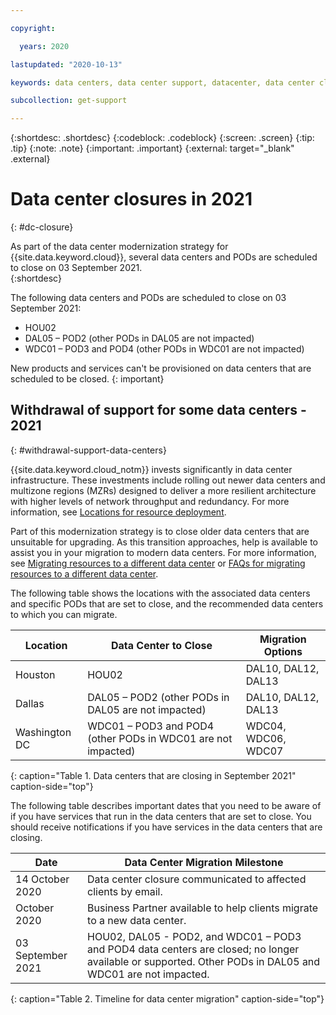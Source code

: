 ```yaml
---

copyright:

  years: 2020

lastupdated: "2020-10-13"

keywords: data centers, data center support, datacenter, data center closure

subcollection: get-support

---
```


{:shortdesc: .shortdesc}
{:codeblock: .codeblock}
{:screen: .screen}
{:tip: .tip}
{:note: .note}
{:important: .important}
{:external: target="_blank" .external}

# Data center closures in 2021
{: #dc-closure}

As part of the data center modernization strategy for {{site.data.keyword.cloud}}, several data centers and PODs are scheduled to close on 03 September 2021.  
{:shortdesc}

The following data centers and PODs are scheduled to close on 03 September 2021:
* HOU02
* DAL05 – POD2 (other PODs in DAL05 are not impacted)
* WDC01 – POD3 and POD4 (other PODs in WDC01 are not impacted)

New products and services can't be provisioned on data centers that are scheduled to be closed. 
{: important}


## Withdrawal of support for some data centers - 2021
{: #withdrawal-support-data-centers}

{{site.data.keyword.cloud_notm}} invests significantly in data center infrastructure. These investments include rolling out 
newer data centers and multizone regions (MZRs) designed to deliver a more resilient architecture with higher levels of 
network throughput and redundancy. For more information, see 
[Locations for resource deployment](/docs/overview?topic=overview-locations).

Part of this modernization strategy is to close older data centers that are unsuitable for upgrading. As this transition 
approaches, help is available to assist you in your migration to modern data centers. For more information, see 
[Migrating resources to a different data center](/docs/account?topic=account-migrate-data-center) or 
[FAQs for migrating resources to a different data center](/docs/account?topic=account-faqs-dc-closure).

The following table shows the locations with the associated data centers and specific PODs that are set to close, and the recommended data centers to which you can migrate.  

| Location      | Data Center to Close |  Migration Options  |
|---------------|----------------------|---------------------|
| Houston       | HOU02                | DAL10, DAL12, DAL13 | 
| Dallas        | DAL05 – POD2 (other PODs in DAL05 are not impacted)  | DAL10, DAL12, DAL13  | 
| Washington DC | WDC01 – POD3 and POD4 (other PODs in WDC01 are not impacted) | WDC04, WDC06, WDC07 | 
{: caption="Table 1. Data centers that are closing in September 2021" caption-side="top"}

The following table describes important dates that you need to be aware of if you have services that run in the data centers 
that are set to close. You should receive notifications if you have services in the data centers that are closing.

| Date           | Data Center Migration Milestone |
|----------------|---------------------------------|
| 14 October 2020 | Data center closure communicated to affected clients by email. |
| October 2020    | Business Partner available to help clients migrate to a new data center. |
| 03 September 2021 | HOU02, DAL05 - POD2, and WDC01 – POD3 and POD4 data centers are closed; no longer available or supported. Other PODs in DAL05 and WDC01 are not impacted. |
{: caption="Table 2. Timeline for data center migration" caption-side="top"}




